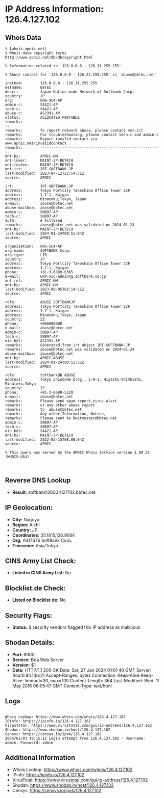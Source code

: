 # IP Address Information: 126.4.127.102

## Whois Data
```
% [whois.apnic.net]
% Whois data copyright terms    http://www.apnic.net/db/dbcopyright.html

% Information related to '126.0.0.0 - 126.31.255.255'

% Abuse contact for '126.0.0.0 - 126.31.255.255' is 'abuse@bbtec.net'

inetnum:        126.0.0.0 - 126.31.255.255
netname:        BBTEC
descr:          Japan Nation-wide Network of Softbank Corp.
country:        JP
org:            ORG-SC4-AP
admin-c:        SA421-AP
tech-c:         SA421-AP
abuse-c:        AS2391-AP
status:         ALLOCATED PORTABLE
remarks:        --------------------------------------------------------
remarks:        To report network abuse, please contact mnt-irt
remarks:        For troubleshooting, please contact tech-c and admin-c
remarks:        Report invalid contact via www.apnic.net/invalidcontact
remarks:        --------------------------------------------------------
mnt-by:         APNIC-HM
mnt-lower:      MAINT-JP-BBTECH
mnt-routes:     MAINT-JP-BBTECH
mnt-irt:        IRT-SOFTBANK-JP
last-modified:  2023-07-12T22:54:51Z
source:         APNIC

irt:            IRT-SOFTBANK-JP
address:        Tokyo Portcity Takeshiba Office Tower 22F
address:        1-7-1, Kaigan
address:        Minatoku,Tokyo, Japan
e-mail:         abuse@bbtec.net
abuse-mailbox:  abuse@bbtec.net
admin-c:        SN897-AP
tech-c:         SN897-AP
auth:           # Filtered
remarks:        abuse@bbtec.net was validated on 2024-01-24
mnt-by:         MAINT-JP-BBTECH
last-modified:  2024-01-24T00:51:04Z
source:         APNIC

organisation:   ORG-SC4-AP
org-name:       SOFTBANK Corp.
org-type:       LIR
country:        JP
address:        Tokyo Portcity Takeshiba Office Tower 22F
address:        1-7-1, Kaigan
phone:          +81-3-6889-6365
e-mail:         GRP-nic-admin@g.softbank.co.jp
mnt-ref:        APNIC-HM
mnt-by:         APNIC-HM
last-modified:  2023-09-05T02:14:51Z
source:         APNIC

role:           ABUSE SOFTBANKJP
address:        Tokyo Portcity Takeshiba Office Tower 22F
address:        1-7-1, Kaigan
address:        Minatoku,Tokyo, Japan
country:        ZZ
phone:          +000000000
e-mail:         abuse@bbtec.net
admin-c:        SN897-AP
tech-c:         SN897-AP
nic-hdl:        AS2391-AP
remarks:        Generated from irt object IRT-SOFTBANK-JP
remarks:        abuse@bbtec.net was validated on 2024-01-24
abuse-mailbox:  abuse@bbtec.net
mnt-by:         APNIC-ABUSE
last-modified:  2024-01-24T00:51:32Z
source:         APNIC

role:           SoftbankBB ABUSE
address:        Tokyo Shiodome bldg., 1-9-1, Higashi-Shimbashi, Minatoku,Tokyo
country:        JP
phone:          +81-3-6688-5120
e-mail:         abuse@bbtec.net
remarks:        Please send spam report,virus alart
remarks:        or any other abuse report
remarks:        to  abuse@bbtec.net
remarks:        Any other Information, Notice,
remarks:        Please send to hostmaster@bbtec.net
admin-c:        SN897-AP
tech-c:         SN897-AP
nic-hdl:        SA421-AP
mnt-by:         MAINT-JP-BBTECH
last-modified:  2022-03-15T08:08:04Z
source:         APNIC

% This query was served by the APNIC Whois Service version 1.88.25 (WHOIS-US4)



```
## Reverse DNS Lookup
- **Result:** softbank126004127102.bbtec.net.

## IP Geolocation:
- **City:** Nagoya
- **Region:** Aichi
- **Country:** JP
- **Coordinates:** 35.1815,136.9064
- **Org:** AS17676 SoftBank Corp.
- **Timezone:** Asia/Tokyo

## CINS Army List Check:
- **Listed in CINS Army List:** 
No

## Blocklist.de Check:
- **Listed on Blocklist.de:** 
No

## Security Flags:
- **Status:** 8 security vendors flagged this IP address as malicious

## Shodan Details:
- **Port:** 8000
- **Service:** Boa Web Server
- **Version:** $1
- **Data:** HTTP/1.1 200 OK
Date: Sat, 27 Jan 2024 01:01:40 GMT
Server: Boa/0.94.14rc21
Accept-Ranges: bytes
Connection: Keep-Alive
Keep-Alive: timeout=30, max=100
Content-Length: 364
Last-Modified: Wed, 11 May 2016 06:05:47 GMT
Content-Type: text/html



## Logs
```

Whois Lookup: https://www.whois.com/whois/126.4.127.102
IPinfo: https://ipinfo.io/126.4.127.102
VirusTotal: https://www.virustotal.com/gui/ip-address/126.4.127.102
Shodan: https://www.shodan.io/host/126.4.127.102
Censys: https://censys.io/ipv4/126.4.127.102
2024/02/03 19:15:12 Login attempt from 126.4.127.102 - Username: admin, Password: admin

```
## Additional Information
- Whois Lookup: https://www.whois.com/whois/126.4.127.102
- IPinfo: https://ipinfo.io/126.4.127.102
- VirusTotal: https://www.virustotal.com/gui/ip-address/126.4.127.102
- Shodan: https://www.shodan.io/host/126.4.127.102
- Censys: https://censys.io/ipv4/126.4.127.102


